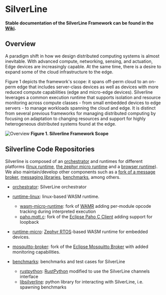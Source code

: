 # SilverLine

**Stable documentation of the SilverLine Framework can be found in the [Wiki](https://github.com/SilverLineFramework/silverline/wiki).**

## Overview 

A paradigm shift in how we design distributed computing systems is almost inevitable. With advanced compute, networking, sensing, and actuation, Edge devices are increasingly capable. At the same time, there is a desire to expand some of the cloud infrastructure to the edge.

Figure 1 depicts the framework's scope: it spans off-perm cloud to an on-perm edge that includes server-class devices as well as devices with more reduced compute capabilities (edge and micro-edge devices). Silverline leverages a common execution runtime that supports isolation and resource monitoring across compute classes - from small embedded devices to edge servers - to manage workloads spanning the cloud and edge. It is distinct from several previous frameworks for managing distributed computing by focusing on adaptation to changing resources and support for highly heterogeneous distributed systems found at the edge. 

![Overview](https://github.com/SilverLineFramework/silverline/blob/main/images/overview.png)
**Figure 1. Silverline Framework Scope**

## Silverline Code Repositories

Silverline is composed of an [orchestrator](https://github.com/SilverLineFramework/orchestrator) and runtimes for different platforms ([linux runtime](https://github.com/SilverLineFramework/runtime-linux), [the zephyr micro runtime](https://github.com/SilverLineFramework/runtime-micro) and a [browser runtime](https://github.com/SilverLineFramework/runtime-browser)). We also maintain/develop other components such as a [fork of a message broker](https://github.com/SilverLineFramework/mosquitto-broker), [messaging libraries](https://github.com/SilverLineFramework/paho.mqtt.c), [benchmarks](https://github.com/SilverLineFramework/benchmarks), among others.

- [orchestrator](https://github.com/SilverLineFramework/orchestrator): SilverLine orchestrator

- [runtime-linux](https://github.com/SilverLineFramework/runtime-linux): linux-based WASM runtime.
    - [wasm-micro-runtime](https://github.com/SilverLineFramework/wasm-micro-runtime): fork of [WAMR](https://github.com/bytecodealliance/wasm-micro-runtime) adding per-module opcode tracking during interpreted execution
    - [paho.mqtt.c](https://github.com/SilverLineFramework/paho.mqtt.c): fork of the [Eclipse Paho C Client](https://github.com/eclipse/paho.mqtt.c) adding support for loopback

- [runtime-micro](https://github.com/SilverLineFramework/runtime-micro): [Zephyr RTOS](https://www.zephyrproject.org/)-based WASM runtime for embedded devices.

- [mosquitto-broker](https://github.com/SilverLineFramework/mosquitto-broker): fork of the [Eclipse Mosquitto Broker](https://github.com/eclipse/mosquitto) with added monitoring capabilities.

- [benchmarks](https://github.com/SilverLineFramework/benchmarks): benchmarks and test cases for SilverLine
    - [rustpython](https://github.com/SilverLineFramework/rustpython): [RustPython](https://github.com/RustPython/RustPython) modified to use the SilverLine channels interface
    - [libsilverline](https://github.com/SilverLineFramework/libsilverline): python library for interacting with SilverLine, i.e. spawning benchmarks

